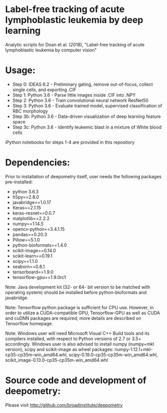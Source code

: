 # Label-free tracking of acute lymphoblastic leukemia by deep learning
Analytic scripts for Doan et al. (2018), "Label-free tracking of acute lymphoblastic leukemia by computer vision"

# Usage:

- Step 0: IDEAS 6.2 - Preliminary gating, remove out-of-focus, collect single cells, and exporting .CIF
- Step 1: Python 3.6 - Parse little images inside .CIF into .NPY
- Step 2: Python 3.6 - Train convolutional neural network ResNet50
- Step 3: Python 3.6 - Evaluate trained model, supervised classification of RBC morphology
- Step 3b: Python 3.6 - Data-driven visualization of deep learning feature space
- Step 3c: Python 3.6 - Identify leukemic blast in a mixture of White blood cells

iPython notebooks for steps 1-4 are provided in this repository

# Dependencies:
Prior to installation of deepometry itself, user needs the following packages pre-installed:

- python 3.6.3
- h5py==2.8.0
- javabridge==1.0.17
- Keras==2.1.15
- keras-resnet==0.0.7
- matplotlib==2.2.2
- numpy==1.14.5
- opencv-python==3.4.1.15
- pandas==0.20.3
- Pillow==5.1.0
- python-bioformats==1.4.0
- scikit-image==0.14.0
- scikit-learn==0.19.1
- scipy==1.1.0
- seaborn==0.8.1
- tensorboard==1.9.0
- tensorflow-gpu==1.9.0rc1

Note: Java development kit (32- or 64- bit version to be matched with operating system) should be installed before python-bioformats and javabridge.

Note: Tensorflow python package is sufficient for CPU use. However, in order to utilize a CUDA-compatible GPU, Tensorflow-GPU as well as CUDA and cuDNN packages are required; more details are described on Tensorflow homepage.

Note: Windows user will need Microsoft Visual C++ Build tools and its compilers installed, with respect to Python versions of 2.7 or 3.5+ accordingly. Windows user is also advised to install numpy (numpy+mkl version), scipy and scikit-image as wheel packages: numpy-1.12.1+mkl-cp35-cp35m-win_amd64.whl, scipy-0.19.0-cp35-cp35m-win_amd64.whl, scikit_image-0.13.0-cp35-cp35m-win_amd64.whl

# Source code and development of deepometry: 

Please visit http://github.com/broadinstitute/deepometry

